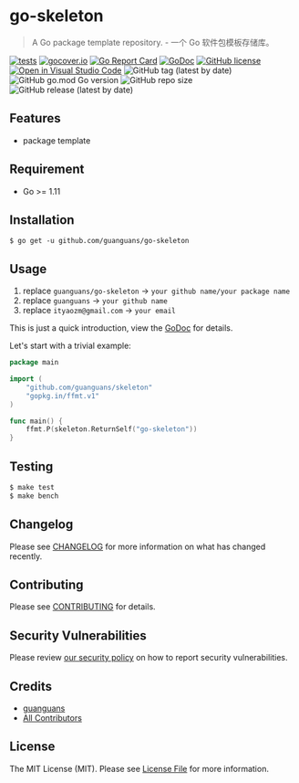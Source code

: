 # go-skeleton

> A Go package template repository. - 一个 Go 软件包模板存储库。

[![tests](https://github.com/guanguans/go-skeleton/workflows/tests/badge.svg)](https://github.com/guanguans/go-skeleton/actions)
[![gocover.io](https://gocover.io/_badge/github.com/guanguans/go-skeleton)](https://gocover.io/github.com/guanguans/go-skeleton)
[![Go Report Card](https://goreportcard.com/badge/github.com/guanguans/go-skeleton)](https://goreportcard.com/report/github.com/guanguans/go-skeleton)
[![GoDoc](https://godoc.org/github.com/guanguans/go-skeleton?status.svg)](https://godoc.org/github.com/guanguans/go-skeleton)
[![GitHub license](https://img.shields.io/github/license/guanguans/go-skeleton.svg)](https://github.com/guanguans/go-skeleton/blob/master/LICENSE)
[![Open in Visual Studio Code](https://open.vscode.dev/badges/open-in-vscode.svg)](https://open.vscode.dev/guanguans/go-skeleton)
![GitHub tag (latest by date)](https://img.shields.io/github/v/tag/guanguans/go-skeleton)
![GitHub go.mod Go version](https://img.shields.io/github/go-mod/go-version/guanguans/go-skeleton)
![GitHub repo size](https://img.shields.io/github/repo-size/guanguans/go-skeleton)
![GitHub release (latest by date)](https://img.shields.io/github/v/release/guanguans/go-skeleton)

## Features

* package template

## Requirement

* Go >= 1.11

## Installation

``` shell script
$ go get -u github.com/guanguans/go-skeleton
```

## Usage

1. replace `guanguans/go-skeleton` -> `your github name/your package name`
2. replace `guanguans` -> `your github name`
2. replace `ityaozm@gmail.com` -> `your email`

This is just a quick introduction, view the [GoDoc](https://godoc.org/github.com/guanguans/go-skeleton) for details.

Let's start with a trivial example:

``` go
package main

import (
	"github.com/guanguans/skeleton"
	"gopkg.in/ffmt.v1"
)

func main() {
	ffmt.P(skeleton.ReturnSelf("go-skeleton"))
}
```

## Testing

``` bash
$ make test
$ make bench
```

## Changelog

Please see [CHANGELOG](CHANGELOG.md) for more information on what has changed recently.

## Contributing

Please see [CONTRIBUTING](.github/CONTRIBUTING.md) for details.

## Security Vulnerabilities

Please review [our security policy](../../security/policy) on how to report security vulnerabilities.

## Credits

* [guanguans](https://github.com/guanguans)
* [All Contributors](../../contributors)

## License

The MIT License (MIT). Please see [License File](LICENSE) for more information.
